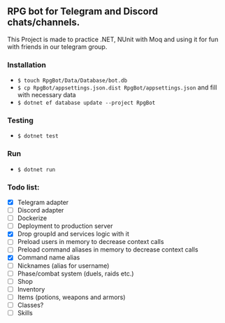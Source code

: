 ﻿## RPG bot for Telegram and Discord chats/channels.

This Project is made to practice .NET, NUnit with Moq and using it for fun with friends in our telegram group.

### Installation
- `$ touch RpgBot/Data/Database/bot.db`
- `$ cp RpgBot/appsettings.json.dist RpgBot/appsettings.json` and fill with necessary data
- `$ dotnet ef database update --project RpgBot`

### Testing
- `$ dotnet test`

### Run
- `$ dotnet run`

### Todo list:
- [x] Telegram adapter
- [ ] Discord adapter
- [ ] Dockerize
- [ ] Deployment to production server
- [x] Drop groupId and services logic with it   
- [ ] Preload users in memory to decrease context calls
- [ ] Preload command aliases in memory to decrease context calls 
- [x] Command name alias
- [ ] Nicknames (alias for username)  
- [ ] Phase/combat system (duels, raids etc.)
- [ ] Shop 
- [ ] Inventory
- [ ] Items (potions, weapons and armors)
- [ ] Classes?
- [ ] Skills
